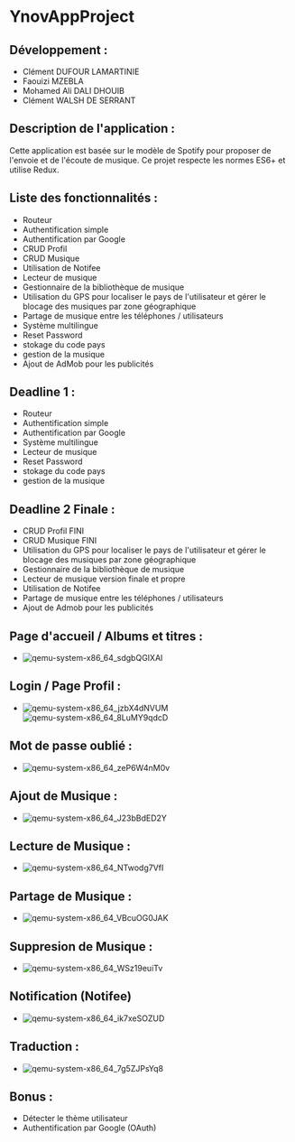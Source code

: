 # YnovAppProject

## Développement :
- Clément DUFOUR LAMARTINIE 
- Faouizi MZEBLA
- Mohamed Ali DALI DHOUIB
- Clément WALSH DE SERRANT

## Description de l'application :

Cette application est basée sur le modèle de Spotify pour proposer de l'envoie et de l'écoute de musique. Ce projet respecte les normes ES6+ et utilise Redux.

## Liste des fonctionnalités :
- Routeur
- Authentification simple
- Authentification par Google
- CRUD Profil
- CRUD Musique
- Utilisation de Notifee
- Lecteur de musique
- Gestionnaire de la bibliothèque de musique
- Utilisation du GPS pour localiser le pays de l'utilisateur et gérer le blocage des musiques par zone géographique
- Partage de musique entre les téléphones / utilisateurs
- Système multilingue
- Reset Password
- stokage du code pays
- gestion de la musique
- Ajout de AdMob pour les publicités

## Deadline 1 :
- Routeur
- Authentification simple
- Authentification par Google
- Système multilingue
- Lecteur de musique
- Reset Password
- stokage du code pays
- gestion de la musique

## Deadline 2 Finale :
- CRUD Profil FINI
- CRUD Musique FINI
- Utilisation du GPS pour localiser le pays de l'utilisateur et gérer le blocage des musiques par zone géographique
- Gestionnaire de la bibliothèque de musique
- Lecteur de musique version finale et propre
- Utilisation de Notifee
- Partage de musique entre les téléphones / utilisateurs
- Ajout de Admob pour les publicités

 ## Page d'accueil / Albums et titres :
- ![qemu-system-x86_64_sdgbQGIXAl](https://user-images.githubusercontent.com/56970054/233374415-ba320d77-3769-4f2c-a346-a304057698cc.gif)

 ## Login / Page Profil :
- ![qemu-system-x86_64_jzbX4dNVUM](https://user-images.githubusercontent.com/56970054/233375065-d56f5236-6d0d-47ea-b3eb-ad191d1f8ce7.gif) ![qemu-system-x86_64_8LuMY9qdcD](https://user-images.githubusercontent.com/56970054/234801423-b7831769-ba06-486e-9961-71d2d9f034bc.png)

## Mot de passe oublié :
- ![qemu-system-x86_64_zeP6W4nM0v](https://user-images.githubusercontent.com/56970054/234800870-64c6d2fe-1e2a-42bd-b709-591141eac2df.gif)

 ## Ajout de Musique :
- ![qemu-system-x86_64_J23bBdED2Y](https://user-images.githubusercontent.com/56970054/233375454-b64edacf-9d56-4185-aa11-72d578fdfa22.gif)

 ## Lecture de Musique :
 - ![qemu-system-x86_64_NTwodg7VfI](https://user-images.githubusercontent.com/56970054/234803404-4ea8bf77-aafb-41a3-bb5a-d8aaca1fcd24.gif)
 
 ## Partage de Musique :
 - ![qemu-system-x86_64_VBcuOG0JAK](https://user-images.githubusercontent.com/56970054/234803823-23721dd9-69a4-4774-b35a-79454d9502c0.gif)

 ## Suppresion de Musique :
- ![qemu-system-x86_64_WSz19euiTv](https://user-images.githubusercontent.com/56970054/233377278-11a9a32b-037d-4702-812b-6870abee82a0.gif)

## Notification (Notifee)
- ![qemu-system-x86_64_ik7xeSOZUD](https://user-images.githubusercontent.com/56970054/234804347-c53ff495-a5bc-484c-90bb-958ae4dcfe3c.gif)

## Traduction : 
- ![qemu-system-x86_64_7g5ZJPsYq8](https://user-images.githubusercontent.com/56970054/233378196-ef31907a-dcc5-4761-a9c8-208d7bf7d9c8.gif)

## Bonus :
- Détecter le thème utilisateur
- Authentification par Google (OAuth)
